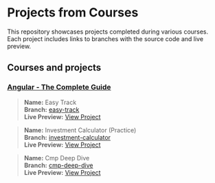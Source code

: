 # Projects from Courses

This repository showcases projects completed during various courses. Each project includes links to branches with the source code and live preview.

## Courses and projects

### [Angular - The Complete Guide](https://www.udemy.com/course/the-complete-guide-to-angular-2/)
> **Name:** Easy Track<br>
> **Branch:** [easy-track](https://github.com/kuzn5298/courses/tree/easy-track)<br>
> **Live Preview:** [View Project](https://courses.kuzn.dev/easy-track/)<br>

> **Name:** Investment Calculator (Practice)<br>
> **Branch:** [investment-calculator](https://github.com/kuzn5298/courses/tree/investment-calculator)<br>
> **Live Preview:** [View Project](https://courses.kuzn.dev/investment-calculator/)<br>

> **Name:** Cmp Deep Dive<br>
> **Branch:** [cmp-deep-dive](https://github.com/kuzn5298/courses/tree/cmp-deep-dive)<br>
> **Live Preview:** [View Project](https://courses.kuzn.dev/cmp-deep-dive/)<br>